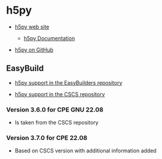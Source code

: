 # h5py

  * [h5py web site](https://www.h5py.org/)

      * [h5py Documentation](https://docs.h5py.org/en/stable/)

  * [h5py on GitHub](https://github.com/h5py/h5py)


## EasyBuild

  * [h5py support in the EasyBuilders repository](https://github.com/easybuilders/easybuild-easyconfigs/tree/develop/easybuild/easyconfigs/h/h5py)

  * [h5py support in the CSCS repository](https://github.com/eth-cscs/production/tree/master/easybuild/easyconfigs/h/h5py)

### Version 3.6.0 for CPE GNU 22.08

  * Is taken from the CSCS repository

### Version 3.7.0 for CPE 22.08

  * Based on CSCS version with additional information added
